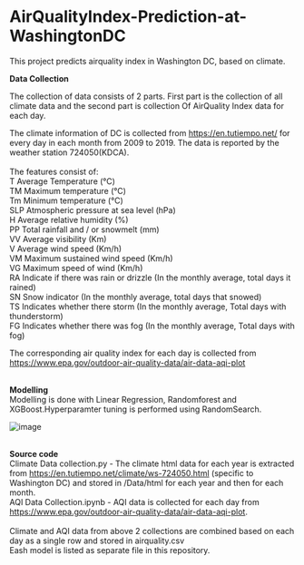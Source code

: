 # AirQualityIndex-Prediction-at-WashingtonDC

This project predicts airquality index in Washington DC, based on climate. 

**Data Collection**

The collection of data consists of 2 parts. First part is the collection of all climate data  and the second part is collection Of AirQuality Index data for each day.

The climate information of DC is collected from https://en.tutiempo.net/ for every day in each month from 2009 to 2019.
The data is reported by the weather station 724050(KDCA). 
<br /> <br />The features consist of:
<br /> T	Average Temperature (°C)
<br /> TM	Maximum temperature (°C)
<br />Tm	Minimum temperature (°C)
<br />SLP	Atmospheric pressure at sea level (hPa)
<br />H	Average relative humidity (%)
<br />PP	Total rainfall and / or snowmelt (mm)
<br />VV	Average visibility (Km)
<br />V	Average wind speed (Km/h)
<br />VM	Maximum sustained wind speed (Km/h)
<br />VG	Maximum speed of wind (Km/h)
<br />RA	Indicate if there was rain or drizzle (In the monthly average, total days it rained)
<br />SN	Snow indicator (In the monthly average, total days that snowed)
<br />TS	Indicates whether there storm (In the monthly average, Total days with thunderstorm)
<br />FG	Indicates whether there was fog (In the monthly average, Total days with fog)

The corresponding air quality index for each day is collected from 
https://www.epa.gov/outdoor-air-quality-data/air-data-aqi-plot

<br />**Modelling**
<br />Modelling is done with Linear Regression, Randomforest and XGBoost.Hyperparamter tuning is performed using RandomSearch.

![image](https://user-images.githubusercontent.com/67477137/122648674-3683b480-d0f8-11eb-8399-ba29c11a0244.png)


<br />**Source code**
<br />Climate Data collection.py - The climate html data for each year is extracted from https://en.tutiempo.net/climate/ws-724050.html (specific to Washington DC) and stored in /Data/html for each year and then for each month.
<br />AQI Data Collection.ipynb - AQI data is collected for each day from https://www.epa.gov/outdoor-air-quality-data/air-data-aqi-plot.  
<br />Climate and AQI data from above 2 collections are combined based on each day as a single row and stored in airquality.csv
<br />Eash model is listed as separate file in this repository.  





